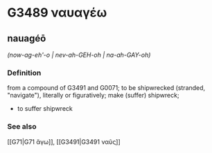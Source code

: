 # G3489 ναυαγέω

## nauagéō

_(now-ag-eh'-o | nev-ah-GEH-oh | na-ah-GAY-oh)_

### Definition

from a compound of G3491 and G0071; to be shipwrecked (stranded, "navigate"), literally or figuratively; make (suffer) shipwreck; 

- to suffer shipwreck

### See also

[[G71|G71 ἄγω]], [[G3491|G3491 ναῦς]]
